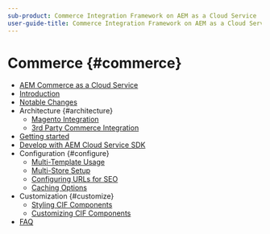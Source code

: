 ```yaml
---
sub-product: Commerce Integration Framework on AEM as a Cloud Service
user-guide-title: Commerce Integration Framework on AEM as a Cloud Service
---
```


# Commerce {#commerce}

+ [AEM Commerce as a Cloud Service](/help/commerce-cloud/home.md)
+ [Introduction](overview.md)
+ [Notable Changes](changes.md)
+ Architecture {#architecture}
  + [Magento Integration](architecture/magento.md)
  + [3rd Party Commerce Integration](architecture/third-party.md)
+ [Getting started](getting-started.md)
+ [Develop with AEM Cloud Service SDK](develop.md)
+ Configuration {#configure}
    + [Multi-Template Usage](configuring/multi-template-usage.md)
    + [Multi-Store Setup](configuring/multi-store-setup.md)
    + [Configuring URLs for SEO](configuring/advanced-url-configuration.md)
    + [Caching Options](configuring/caching.md)
+ Customization {#customize}
    + [Styling CIF Components](customizing/style-cif-component.md)
    + [Customizing CIF Components](customizing/customize-cif-components.md)
+ [FAQ](faq.md)
